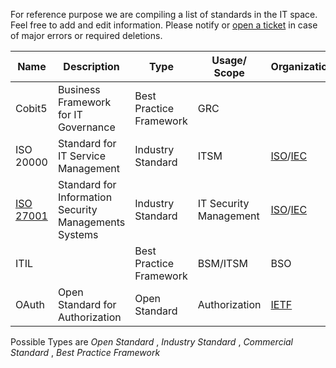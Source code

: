 For reference purpose we are compiling a list of standards in the IT space. Feel free to add and edit information. Please notify or [open a ticket](https://github.com/arago/OGIT/issues/new?title=Wiki:) in case of major errors or required deletions.

Name | Description | Type  | Usage/<br>Scope | Organization | Link | 
------ | ------ | ------ | ------ | ------ | ------ | 
Cobit5 | Business Framework for IT Governance | Best Practice Framework | GRC 
ISO 20000 | Standard for IT Service Management | Industry Standard | ITSM | [ISO](http://www.iso.org)/[IEC](http://www.iec.org) |
[ISO 27001](http://en.wikipedia.org/wiki/ISO_27001) | Standard for Information Security Managements Systems | Industry Standard | IT Security Management | [ISO](http://www.iso.org)/[IEC](http://www.iec.org) |
ITIL | | Best Practice Framework | BSM/ITSM | BSO |
OAuth | Open Standard for Authorization | Open Standard | Authorization | [IETF](http://www.ietf.org) | [RFC6749](http://tools.ietf.org/html/rfc6749) <br>[RFC6750](http://tools.ietf.org/html/rfc6749)


Possible Types are _Open Standard_ , _Industry Standard_ , _Commercial Standard_ , _Best Practice Framework_ 